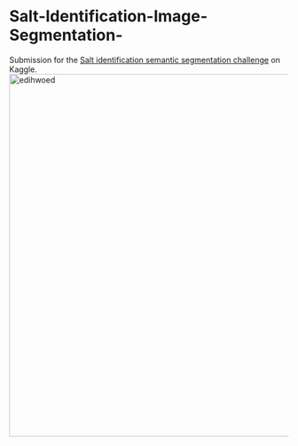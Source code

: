 # Salt-Identification-Image-Segmentation-
Submission for the [Salt identification semantic segmentation challenge](https://www.kaggle.com/c/tgs-salt-identification-challenge) on Kaggle.
<img width="653" alt="edihwoed" src="https://user-images.githubusercontent.com/35657439/117712706-4a332580-b1f2-11eb-806e-81f6c6ddb804.PNG">
